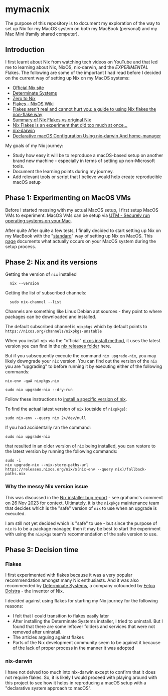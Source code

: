 # mymacnix 

The purpose of this repository is to document my exploration of the way to set
up Nix for my MacOS system on both my MacBook (personal) and my Mac Mini
(family shared computer).


## Introduction

I first learnt about Nix from watching tech videos on YouTube and that led me
to learning about Nix, NixOS, nix-darwin, and the *EXPERIMENTAL* Flakes.  The
following are some of the important I had read before I decided on the current
way of setting up Nix on my MacOS systems:

* [Official Nix site](https://nixos.org/)
* [Determinate Systems](https://determinate.systems/oss/)
* [Zero to Nix](https://zero-to-nix.com/)
* [Flakes - NixOS Wiki](https://nixos.wiki/wiki/Flakes)
* [Flakes aren't real and cannot hurt you: a guide to using Nix flakes the
non-flake way](https://jade.fyi/blog/flakes-arent-real/)
* [Summary of Nix Flakes vs original
Nix](https://zimbatm.com/notes/summary-of-nix-flakes-vs-original-nix)
* [Nix Flakes is an experiment that did too much at
once…](https://samuel.dionne-riel.com/blog/2023/09/06/flakes-is-an-experiment-that-did-too-much-at-once.html)
* [nix-darwin](https://github.com/LnL7/nix-darwin)
* [Declarative macOS Configuration Using nix-darwin And
home-manager](https://xyno.space/post/nix-darwin-introduction)

My goals of my Nix journey:

* Study how easy it will be to reproduce a macOS-based setup on another brand
new machine - especially in terms of setting up non-Microsoft tools.
* Document the learning points during my journey.
* Add relevant tools or script that I believe would help create reproducible
macOS setup

## Phase 1: Experimenting on MacOS VMs 

Before I started messing with my actual MacOS setup, I first setup MacOS VMs to
experiment.  MacOS VMs can be setup via [UTM - Securely run operating systems
on your Mac](https://mac.getutm.app/).  

After quite After quite a few tests, I finally decided to start setting up Nix
on my MacBook with the "[standard](https://nixos.org/download/)" way of setting
up Nix on MacOS.  This
[page](https://nixos.org/manual/nix/stable/installation/installing-binary#macos-installation)
documents what actually occurs on your MacOS system during the setup process.

## Phase 2: Nix and its versions

Getting the version of `nix` installed

```
  nix --version
```

Getting the list of subscribed channels:

```
  sudo nix-channel --list
```

Channels are something like Linux Debian apt sources - they point to where
packages can be downloaded and installed.

The default subscribed channel is `nixpkgs` which by default points to
`https://nixos.org/channels/nixpkgs-unstable`

When you install `nix` via the "official"
[nixos install method](https://nixos.org/manual/nix/stable/installation/installing-binary#macos-installation),
it uses the latest version you can find in the [nix releases
folder](https://releases.nixos.org/?prefix=nix/) here.

But if you subsequently execute the command `nix upgrade-nix`, you may likely
downgrade your `nix` version.  You can find out the version of the `nix` you are
"upgrading" to before running it by executing either of the following commands:

```
nix-env -qaA nixpkgs.nix

sudo nix upgrade-nix --dry-run
```

Follow these instructions to [install a specific version of
nix](https://nixos.org/manual/nix/stable/installation/installing-binary#installing-a-pinned-nix-version-from-a-url).


To find the actual latest version of `nix` (outside of `nixpkgs`):

```
sudo nix-env --query nix 2>/dev/null
```

If you had accidentally ran the command:

```
sudo nix upgrade-nix
```

that resulted in an older version of `nix` being installed, you can restore to
the latest version by running the following commands:

```
sudo -i
nix upgrade-nix --nix-store-paths-url https://releases.nixos.org/nix/$(nix-env --query nix)/fallback-paths.nix
```

### Why the messy Nix version issue

This was discussed in the [Nix installer bug
report](https://github.com/DeterminateSystems/nix-installer/issues/744) - see
grahamc's comment on 26 Nov 2023 for context.  Ultimately, it is the `nixpkgs`
maintenance team that decides which is the "safe" version of `nix` to use when
an upgrade is executed.

I am still not yet decided which is "safe" to use - but since the purpose of
`nix` is to be a package manager, then it may be best to start the experiment
with using the `nixpkgs` team's recommendation of the safe version to use.

## Phase 3: Decision time 

### Flakes 

I first experimented with flakes because it was a very popular recommendation
amongst many Nix enthusiasts.  And it was also recommended by [Determinate
Systems](https://determinate.systems), a company cofounded by [Eelco
Dolstra](https://github.com/edolstra) - the inventor of Nix.

I decided against using flakes for starting my Nix journey for the following
reasons:

* I felt that I could transition to flakes easily later
* After installing the Determinate Systems installer, I tried to uninstall. But
I found that there are some leftover folders and services that were not removed
after uninstall.
* The articles arguing against flakes
* Parts of the Nix development community seem to be against it because of the
lack of proper process in the manner it was adopted

### nix-darwin 

I have not delved too much into nix-darwin except to confirm that it does not
require flakes.  So, it is likely I would proceed with playing around with this
project to see how it helps in reproducing a macOS setup with a "declarative
system approach to macOS".

[ vim: set textwidth=80: ]: #
